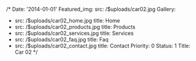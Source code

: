 /*
Date: '2014-01-01'
Featured_img:
  src: /$uploads/car02.jpg
Gallery:
- src: /$uploads/car02_home.jpg
  title: Home
- src: /$uploads/car02_products.jpg
  title: Products
- src: /$uploads/car02_services.jpg
  title: Services
- src: /$uploads/car02_faq.jpg
  title: Faq
- src: /$uploads/car02_contact.jpg
  title: Contact
Priority: 0
Status: 1
Title: Car 02
*/
